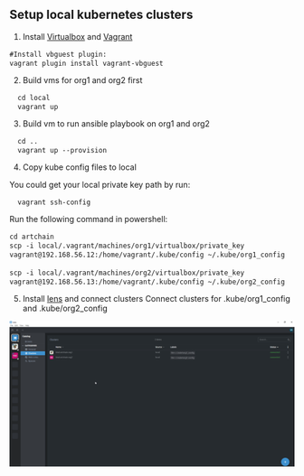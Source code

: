 Setup local kubernetes clusters
-------------------------------

1. Install [Virtualbox](https://www.virtualbox.org/) and [Vagrant](https://www.vagrantup.com/)
```
#Install vbguest plugin:
vagrant plugin install vagrant-vbguest
```

2. Build vms for org1 and org2 first
```
  cd local
  vagrant up
```
3. Build vm to run ansible playbook on org1 and org2 
```
  cd ..
  vagrant up --provision
```
4. Copy kube config files to local

You could get your local private key path by run:

```
  vagrant ssh-config
```

Run the following command in powershell:
```
cd artchain
scp -i local/.vagrant/machines/org1/virtualbox/private_key vagrant@192.168.56.12:/home/vagrant/.kube/config ~/.kube/org1_config

scp -i local/.vagrant/machines/org2/virtualbox/private_key vagrant@192.168.56.13:/home/vagrant/.kube/config ~/.kube/org2_config
```

5. Install [lens](https://k8slens.dev/) and connect clusters
Connect clusters for .kube/org1_config and .kube/org2_config

![Screenshot](lens_with_clusters.png)
